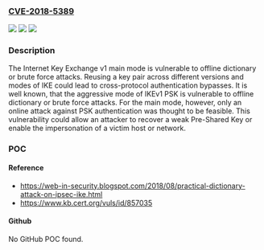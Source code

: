 ### [CVE-2018-5389](https://cve.mitre.org/cgi-bin/cvename.cgi?name=CVE-2018-5389)
![](https://img.shields.io/static/v1?label=Product&message=Internet%20Key%20Exchange%20Protocol&color=blue)
![](https://img.shields.io/static/v1?label=Version&message=Version%201Version%201%20Main%20Mode%20&color=brighgreen)
![](https://img.shields.io/static/v1?label=Vulnerability&message=CWE-323&color=brighgreen)

### Description

The Internet Key Exchange v1 main mode is vulnerable to offline dictionary or brute force attacks. Reusing a key pair across different versions and modes of IKE could lead to cross-protocol authentication bypasses. It is well known, that the aggressive mode of IKEv1 PSK is vulnerable to offline dictionary or brute force attacks. For the main mode, however, only an online attack against PSK authentication was thought to be feasible. This vulnerability could allow an attacker to recover a weak Pre-Shared Key or enable the impersonation of a victim host or network.

### POC

#### Reference
- https://web-in-security.blogspot.com/2018/08/practical-dictionary-attack-on-ipsec-ike.html
- https://www.kb.cert.org/vuls/id/857035

#### Github
No GitHub POC found.

